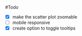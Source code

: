 #Todo
- [x] make the scatter plot zoomable
- [ ] mobile responsive
- [x] create option to toggle tooltips
